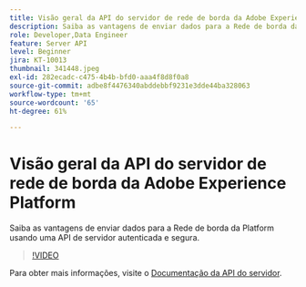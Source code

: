 ```yaml
---
title: Visão geral da API do servidor de rede de borda da Adobe Experience Platform
description: Saiba as vantagens de enviar dados para a Rede de borda da Platform usando uma API de servidor autenticada e segura.
role: Developer,Data Engineer
feature: Server API
level: Beginner
jira: KT-10013
thumbnail: 341448.jpeg
exl-id: 282ecadc-c475-4b4b-bfd0-aaa4f8d8f0a8
source-git-commit: adbe8f4476340abddebbf9231e3dde44ba328063
workflow-type: tm+mt
source-wordcount: '65'
ht-degree: 61%

---
```


# Visão geral da API do servidor de rede de borda da Adobe Experience Platform

Saiba as vantagens de enviar dados para a Rede de borda da Platform usando uma API de servidor autenticada e segura.

>[!VIDEO](https://video.tv.adobe.com/v/341448?quality=12&learn=on)

Para obter mais informações, visite o [Documentação da API do servidor](https://experienceleague.adobe.com/docs/experience-platform/edge-network-server-api/overview.html?lang=pt-BR).
